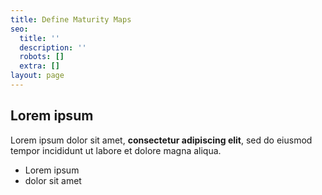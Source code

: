 ```yaml
---
title: Define Maturity Maps
seo:
  title: ''
  description: ''
  robots: []
  extra: []
layout: page
---
```

## Lorem ipsum

Lorem ipsum dolor sit amet, **consectetur adipiscing elit**, sed do eiusmod tempor incididunt ut labore et dolore magna aliqua.

- Lorem ipsum
- dolor sit amet